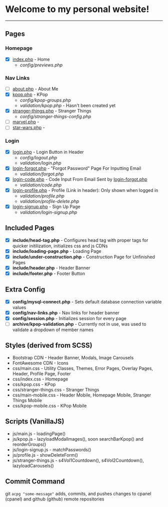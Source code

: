 # Welcome to my personal website!

---

## Pages

### Homepage
* [x] [index.php](aribikombe.com/index.php) - Home
	* *config/previews.php*

### Nav Links
* [ ] [about.php](aribikombe.com/about.php) - About Me
* [x] [kpop.php](aribikombe.com/kpop.php) - KPop
	* *config/kpop-groups.php*
	* *validation/kpop.php* - Hasn't been created yet
* [x] [stranger-things.php](aribikombe.com/stranger-things.php) - Stranger Things
	* *config/stranger-things-config.php*
* [ ] [marvel.php](aribikombe.com/marvel.php) - 
* [ ] [star-wars.php](aribikombe.com/star-wars.php) - 

### Login
* [x] [login.php](aribikombe.com/login.php) - Login Button in Header
	* *config/logout.php*
	* *validation/login.php*
* [x] [login-forgot.php](aribikombe.com/login-forgot.php) - "Forgot Password" Page For Inputting Email
	* *validation/forgot.php*
* [x] [login-code.php](aribikombe.com/login-code.php) - Code Input From Email Sent by [login-forgot.php](aribikombe.com/login-forgot.php)
	* *validation/code.php*
* [x] [login-profile.php](aribikombe.com/login-profile.php) - Profile (Link in header): Only shown when logged in
	* *validation/profile.php*
	* *validation/profile-delete.php*
* [x] [login-signup.php](aribikombe.com/login-signup.php) - Sign Up Page
	* *validation/login-signup.php*

## Included Pages
* [x] **include/head-tag.php** - Configures head tag with proper tags for quicker initilization, initializes css and js CDNs
* [x] **include/loading-page.php** - Loading Page
* [x] **include/under-construction.php** - Construction Page for Unfinished Pages
* [x] **include/header.php** - Header Banner
* [x] **include/footer.php** - Footer Button

## Extra Config
* [x] **config/mysql-connect.php** - Sets default database connection variable values
* [x] **config/nav-links.php** - Nav links for header banner
* [x] **config/session.php** - Initializes session for every page
* [ ] **archive/kpop-validation.php** - Currently not in use, was used to validate a dropdown of member names

## Styles (derived from SCSS)

* Bootstrap CDN - Header Banner, Modals, Image Carousels
* FontAwesome CDN - Icons
* css/main.css - Utility Classes, Themes, Error Pages, Overlay Pages, Header, Profile Page, Footer
* css/index.css - Homepage
* css/kpop.css - KPop
* css/stranger-things.css - Stranger Things
* css/main-mobile.css - Header Mobile, Homepage Mobile, Stranger Things Mobile
* css/kpop-mobile.css - KPop Mobile

## Scripts (VanillaJS)

* js/main.js - loadingPage()
* js/kpop.js - lazyloadModalImages(), soon searchBarKpop() and reorderGroups()
* js/login-signup.js - matchPasswords()
* js/profile.js - showDeleteForm()
* js/stranger-things.js - s4Vol1Countdown(), s4Vol2Countdown(), lazyloadCarousels()

## Commit Command

git `acpg "some-message"` adds, commits, and pushes changes to cpanel (cpanel) and github (github) remote repositories